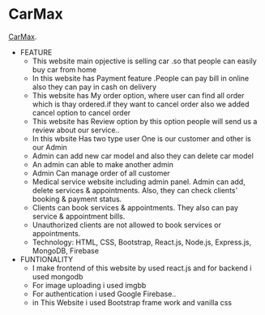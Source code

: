 # CarMax

[CarMax](https://carmax-75f30.firebaseapp.com/).

- FEATURE
  - This website main opjective is selling car .so that people can easily buy car from home
  - In this website has Payment feature .People can pay bill in online also they can pay in cash on delivery
  - This website has My order option, where user can find all order which is thay ordered.if they want to cancel order also we added cancel option to cancel order
  - This website has Review option by this option people will send us a review about our service..
  - In this wbsite Has two type user One is our customer and other is our Admin
  - Admin can add new car model and also they can delete car model
  - An admin can able to make another admin
  - Admin Can manage order of all customer
  - Medical service website including admin panel. Admin can add, delete services & appointments. Also, they can check clients' booking & payment status.
  - Clients can book services & appointments. They also can pay service & appointment bills.
  - Unauthorized clients are not allowed to book services or appointments.
  - Technology: HTML, CSS, Bootstrap, React.js, Node.js, Express.js, MongoDB, Firebase
- FUNTIONALITY
  - I make frontend of this website by used react.js and for backend i used mongodb
  - For image uploading i used imgbb
  - For authentication i used Google Firebase..
  - in This Website i used Bootstrap frame work and vanilla css
 
